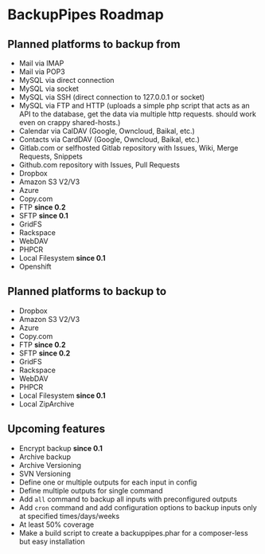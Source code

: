 # BackupPipes Roadmap

## Planned platforms to backup from

* Mail via IMAP
* Mail via POP3
* MySQL via direct connection
* MySQL via socket
* MySQL via SSH (direct connection to 127.0.0.1 or socket)
* MySQL via FTP and HTTP (uploads a simple php script that acts as an API to the database, get the data via multiple http requests. should work even on crappy shared-hosts.)
* Calendar via CalDAV (Google, Owncloud, Baikal, etc.)
* Contacts via CardDAV (Google, Owncloud, Baikal, etc.)
* Gitlab.com or selfhosted Gitlab repository with Issues, Wiki, Merge Requests, Snippets
* Github.com repository with Issues, Pull Requests
* Dropbox
* Amazon S3 V2/V3
* Azure
* Copy.com
* FTP **since 0.2**
* SFTP **since 0.1**
* GridFS
* Rackspace
* WebDAV
* PHPCR
* Local Filesystem **since 0.1**
* Openshift

## Planned platforms to backup to

* Dropbox
* Amazon S3 V2/V3
* Azure
* Copy.com
* FTP **since 0.2**
* SFTP **since 0.2**
* GridFS
* Rackspace
* WebDAV
* PHPCR
* Local Filesystem **since 0.1**
* Local ZipArchive

## Upcoming features

* Encrypt backup **since 0.1**
* Archive backup
* Archive Versioning
* SVN Versioning
* Define one or multiple outputs for each input in config
* Define multiple outputs for single command
* Add `all` command to backup all inputs with preconfigured outputs
* Add `cron` command and add configuration options to backup inputs only at specified times/days/weeks
* At least 50% coverage
* Make a build script to create a backuppipes.phar for a composer-less but easy installation